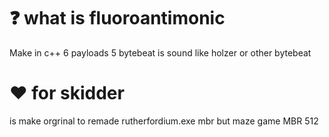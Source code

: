 # ❓ what is fluoroantimonic
Make in c++ 6 payloads 5 bytebeat is sound like holzer or other bytebeat

# ❤️ for skidder
is make orgrinal to remade rutherfordium.exe 
mbr but maze game MBR 512
